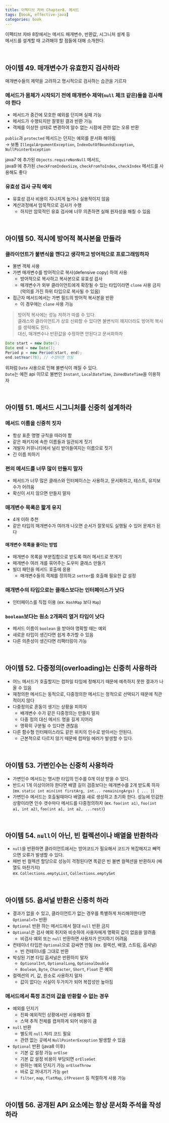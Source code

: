 ```yaml
---
title: 이펙티브 자바 Chapter8. 메서드
tags: [book, effective-java]
categories: book
---
```



이펙티브 자바 8장에서는 메서드 매개변수, 반환값, 시그니처 설계 등  
메서드를 설계할 때 고려해야 할 점들에 대해 소개한다.

<!--more-->

<br/>

## 아이템 49. 매개변수가 유효한지 검사하라

매개변수들의 제약을 고려하고 명시적으로 검사하는 습관을 기르자

### 메서드가 몸체가 **시작되기 전**에 매개변수 제약(`null` 체크 같은)들을 검사해야 한다
- 메서드가 중간에 모호한 예외를 던지며 실패 가능
- 메서드가 수행되지만 잘못된 결과 반환 가능
- 객체를 이상한 상태로 변경하여 알수 없는 시점에 관련 없는 오류 반환

`public`과 `protected` 메서드는 던지는 예외를 문서화 해야됨  
→ 보통 `IllegalArgumentException`, `IndexOutOfBoundsException`, `NullPointerException`

java7 에 추가된 `Objects.requireNonNull` 메서드,  
java9 에 추가된 `checkFromIndexSize`, `checkFromToIndex`, `checkIndex` 메서드를 사용해도 좋다


### 유효성 검사 규칙 예외
- 유효성 검사 비용이 지나치게 높거나 실용적이지 않음
- 계산과정에서 암묵적으로 검사가 수행
  - 하지만 암묵적인 유효 검사에 너무 의존하면 실패 원자성을 해칠 수 있음


<br/>


## 아이템 50. 적시에 방어적 복사본을 만들라

### 클라이언트가 불변식을 깬다고 생각하고 방어적으로 프로그래밍하자
- 불변 객체 사용
- 가변 매개변수를 방어적으로 복사(defensive copy) 하여 사용
  - 방어적으로 복사하고 복사본으로 유효성 검사
  - 매개변수가 외부 클라이언트에게 확장될 수 있는 타입이라면 `clone` 사용 금지 (악의를 가진 하위 타입으로 복사될 수 있음)
- 접근자 메서드에서는 가변 필드의 방어적 복사본을 반환 
  - 이 경우에는 `clone` 사용 가능
  

> 방어적 복사에는 성능 저하가 따를 수 있다.  
> 클래스와 클라이언트가 상호 신뢰할 수 있다면 불변식이 깨지더라도 방어적 복사를 생략해도 된다.    
> 대신, 매개변수나 반환값을 수정하면 안된다고 문서화하자 

```java 
Date start = new Date();
Date end = new Date();
Period p = new Period(start, end);
end.setYear(78); // 수정되면 안됨
```

위처럼 `Date` 사용으로 인해 불변식이 깨질 수 있다.  
`Date`는 예전 api 이므로 불변인 `Instant`, `LocalDateTime`, `ZonedDateTime`을 이용하자  

<br/>

## 아이템 51. 메서드 시그니처를 신중히 설계하라

### 메서드 이름을 신중히 짓자
- 항상 표준 명명 규칙을 따라야 함
- 같은 패키지에 속한 이름들과 일관되게 짓기
- 개발자 커뮤니티에서 널리 받아들여지는 이름으로 짓기
- 긴 이름 피하기

### 편의 메서드를 너무 많이 만들지 말자
- 메서드가 너무 많은 클래스와 인터페이스는 사용하고, 문서화하고, 테스트, 유지보수가 어려움
- 확신이 서지 않으면 만들지 말자

### 매개변수 목록은 짧게 유지
- 4개 이하 추천
- 같은 타입의 매개변수가 여러개 나오면 순서가 잘못되도 실행될 수 있어 문제가 된다

#### 매개변수 목록을 줄이는 방법
- 매개변수 목록을 부분집합으로 받도록 여러 메서드로 쪼개기
- 매개변수 여러 개를 묶어주는 도우미 클래스 만들기
- 빌더 패턴을 메서드 호출에 응용
  - 매개변수들의 객체를 정의하고 `setter`를 호출해 필요한 값 설정
  
### 매개변수의 타입으로는 클래스보다는 인터페이스가 낫다
- 인터페이스를 직접 이용 (ex. `HashMap` 보다 `Map`)

### `boolean`보다는 원소 2개짜리 열거 타입이 낫다
- 메서드 이름이 `boolean` 을 받아야 명확할 때는 예외
- 새로운 타입이 생긴다면 쉽게 추가할 수 있음 
- 다른 의존성이 생긴다면 리팩터링이 가능

<br/>

## 아이템 52. 다중정의(overloading)는 신중히 사용하라

- 어느 메서드가 호출할지는 컴파일 타임에 정해지기 때문에 예측하지 못한 결과가 나올 수 있음 
- 재정의한 메서드는 동적으로, 다중정의한 메서드는 정적으로 선택되기 때문에 직관적이지 않다  
- 다중정의로 혼동이 생기는 상황을 피하자
  - 배개변수 수가 같은 다중정의는 만들지 말자
  - 다중 정의 대신 메서드 명을 길게 지어라
  - 명확히 구분될 수 있다면 괜찮음
- 다른 함수형 인터페이스라도 같은 위치의 인수로 받아서는 안된다.
  - 근본적으로 다르지 않기 때문에 컴파일 에러가 발생할 수 있다.
    
 
<br/>

## 아이템 53. 가변인수는 신중히 사용하라

- 가변인수 메서드는 명시한 타입의 인수를 0개 이상 받을 수 있다.  
- 반드시 1개 이상이어야 한다면 배열 길이 검증보다는 매개변수를 2개 받도록 하자  
  (ex. `static int min(int firstArg, int... remainingArgs) { ... }`)  
- 가변인수 메서드는 호출될때마다 배열을 새로 생성하고 초기화 한다. 성능에 민감한 상황이라면 인수 갯수마다 메서드를 다중정의하자
  (ex. `foo(int a1)`, `foo(int a1, int a2)`, `foo(int a1, int a2, ...rest)`)


<br/>

## 아이템 54. `null`이 아닌, 빈 컬렉션이나 배열을 반환하라

- `null`을 반환하면 클라이언트에서는 방어코드가 필요해서 코드가 복잡해지고 빼먹으면 오류가 발생할 수 있다.  
- 매번 빈 컬렉션 할당으로 성능이 걱정된다면 똑같은 빈 불변 컬렉션을 반환하자 (배열도 마찬가지)  
  ex. `Collections.emptyList`, `Collections.emptySet`
  
<br/>

## 아이템 55. 옵셔널 반환은 신중히 하라

- 결과가 없을 수 있고, 클라이언트가 없는 경우를 특별하게 처리해야한다면 `Optional<T>` 반환 
- `Optional` 반환 하는 메서드에서 절대 `null` 반환 금지 
- `Optional`은 검사 예외 취지와 비슷하여 사용자에게 명확히 값이 없음을 알려줌 
  - 비검사 예외 또는 `null` 반환하면 사용자가 인지하기 어려움
- 컨테이너 타입은 `Optional`으로 감싸면 안됨 (ex. 컬렉션, 배열, 스트림, 옵셔널)
  - 빈 컨테이너를 그대로 반환
- 박싱된 기본 타입 옵셔널은 반환하지 말자
  - `OptionalInt`, `OptionalLong`, `OptionalDouble`
  - `Boolean`, `Byte`, `Character`, `Short`, `Float` 은 예외
- 컬렉션의 키, 값, 원소로 사용하지 말자
  - 값이 없다는 사실이 두가지가 되어 복잡성만 높아짐
  

### 메서드에서 특정 조건의 값을 반환할 수 없는 경우
- 예외를 던지기
  - 진짜 예외적인 상황에서만 사용해야 함
  - 스택 추적 전체를 캡처하게 되어 비용이 큼  
- `null` 반환
  - 별도의 `null` 처리 코드 필요
  - 관련 없는 곳에서 `NullPointerException` 발생할 수 있음
- `Optional` 반환 (java8 이후)
  - 기본 값 설정 가능 `orElse`
  - 기본 값 설정 비용이 부담되면 `orElseGet`
  - 원하는 예외 던지기 가능 `orElseThrow`
  - 바로 값 꺼내기기 가능 `get`
  - `filter`, `map`, `flatMap`, `ifPresent` 등 적절하게 사용 가능
 

<br/>

## 아이템 56. 공개된 API 요소에는 항상 문서화 주석을 작성하라
